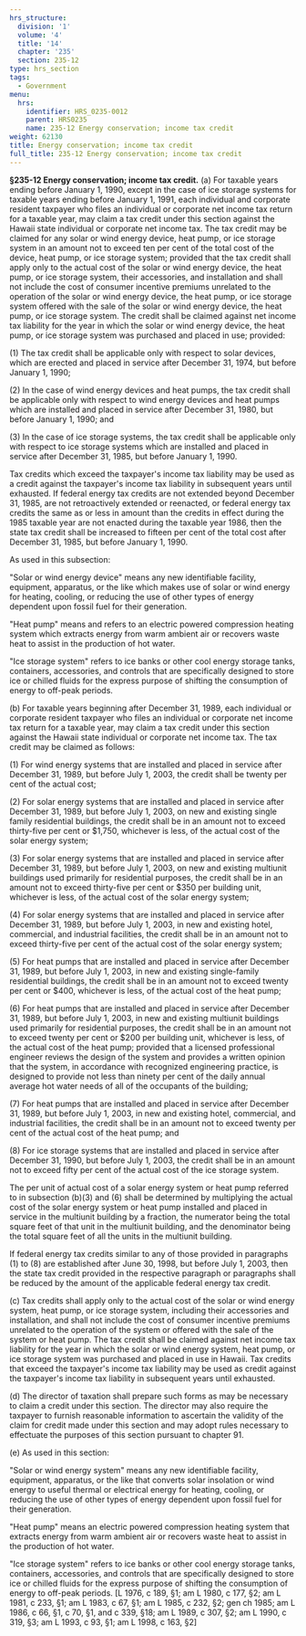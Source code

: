 ```yaml
---
hrs_structure:
  division: '1'
  volume: '4'
  title: '14'
  chapter: '235'
  section: 235-12
type: hrs_section
tags:
  - Government
menu:
  hrs:
    identifier: HRS_0235-0012
    parent: HRS0235
    name: 235-12 Energy conservation; income tax credit
weight: 62130
title: Energy conservation; income tax credit
full_title: 235-12 Energy conservation; income tax credit
---
```

**§235-12 Energy conservation; income tax credit.** (a) For taxable years ending before January 1, 1990, except in the case of ice storage systems for taxable years ending before January 1, 1991, each individual and corporate resident taxpayer who files an individual or corporate net income tax return for a taxable year, may claim a tax credit under this section against the Hawaii state individual or corporate net income tax. The tax credit may be claimed for any solar or wind energy device, heat pump, or ice storage system in an amount not to exceed ten per cent of the total cost of the device, heat pump, or ice storage system; provided that the tax credit shall apply only to the actual cost of the solar or wind energy device, the heat pump, or ice storage system, their accessories, and installation and shall not include the cost of consumer incentive premiums unrelated to the operation of the solar or wind energy device, the heat pump, or ice storage system offered with the sale of the solar or wind energy device, the heat pump, or ice storage system. The credit shall be claimed against net income tax liability for the year in which the solar or wind energy device, the heat pump, or ice storage system was purchased and placed in use; provided:

(1) The tax credit shall be applicable only with respect to solar devices, which are erected and placed in service after December 31, 1974, but before January 1, 1990;

(2) In the case of wind energy devices and heat pumps, the tax credit shall be applicable only with respect to wind energy devices and heat pumps which are installed and placed in service after December 31, 1980, but before January 1, 1990; and

(3) In the case of ice storage systems, the tax credit shall be applicable only with respect to ice storage systems which are installed and placed in service after December 31, 1985, but before January 1, 1990.

Tax credits which exceed the taxpayer's income tax liability may be used as a credit against the taxpayer's income tax liability in subsequent years until exhausted. If federal energy tax credits are not extended beyond December 31, 1985, are not retroactively extended or reenacted, or federal energy tax credits the same as or less in amount than the credits in effect during the 1985 taxable year are not enacted during the taxable year 1986, then the state tax credit shall be increased to fifteen per cent of the total cost after December 31, 1985, but before January 1, 1990.

As used in this subsection:

"Solar or wind energy device" means any new identifiable facility, equipment, apparatus, or the like which makes use of solar or wind energy for heating, cooling, or reducing the use of other types of energy dependent upon fossil fuel for their generation.

"Heat pump" means and refers to an electric powered compression heating system which extracts energy from warm ambient air or recovers waste heat to assist in the production of hot water.

"Ice storage system" refers to ice banks or other cool energy storage tanks, containers, accessories, and controls that are specifically designed to store ice or chilled fluids for the express purpose of shifting the consumption of energy to off-peak periods.

(b) For taxable years beginning after December 31, 1989, each individual or corporate resident taxpayer who files an individual or corporate net income tax return for a taxable year, may claim a tax credit under this section against the Hawaii state individual or corporate net income tax. The tax credit may be claimed as follows:

(1) For wind energy systems that are installed and placed in service after December 31, 1989, but before July 1, 2003, the credit shall be twenty per cent of the actual cost;

(2) For solar energy systems that are installed and placed in service after December 31, 1989, but before July 1, 2003, on new and existing single family residential buildings, the credit shall be in an amount not to exceed thirty-five per cent or $1,750, whichever is less, of the actual cost of the solar energy system;

(3) For solar energy systems that are installed and placed in service after December 31, 1989, but before July 1, 2003, on new and existing multiunit buildings used primarily for residential purposes, the credit shall be in an amount not to exceed thirty-five per cent or $350 per building unit, whichever is less, of the actual cost of the solar energy system;

(4) For solar energy systems that are installed and placed in service after December 31, 1989, but before July 1, 2003, in new and existing hotel, commercial, and industrial facilities, the credit shall be in an amount not to exceed thirty-five per cent of the actual cost of the solar energy system;

(5) For heat pumps that are installed and placed in service after December 31, 1989, but before July 1, 2003, in new and existing single-family residential buildings, the credit shall be in an amount not to exceed twenty per cent or $400, whichever is less, of the actual cost of the heat pump;

(6) For heat pumps that are installed and placed in service after December 31, 1989, but before July 1, 2003, in new and existing multiunit buildings used primarily for residential purposes, the credit shall be in an amount not to exceed twenty per cent or $200 per building unit, whichever is less, of the actual cost of the heat pump; provided that a licensed professional engineer reviews the design of the system and provides a written opinion that the system, in accordance with recognized engineering practice, is designed to provide not less than ninety per cent of the daily annual average hot water needs of all of the occupants of the building;

(7) For heat pumps that are installed and placed in service after December 31, 1989, but before July 1, 2003, in new and existing hotel, commercial, and industrial facilities, the credit shall be in an amount not to exceed twenty per cent of the actual cost of the heat pump; and

(8) For ice storage systems that are installed and placed in service after December 31, 1990, but before July 1, 2003, the credit shall be in an amount not to exceed fifty per cent of the actual cost of the ice storage system.

The per unit of actual cost of a solar energy system or heat pump referred to in subsection (b)(3) and (6) shall be determined by multiplying the actual cost of the solar energy system or heat pump installed and placed in service in the multiunit building by a fraction, the numerator being the total square feet of that unit in the multiunit building, and the denominator being the total square feet of all the units in the multiunit building.

If federal energy tax credits similar to any of those provided in paragraphs (1) to (8) are established after June 30, 1998, but before July 1, 2003, then the state tax credit provided in the respective paragraph or paragraphs shall be reduced by the amount of the applicable federal energy tax credit.

(c) Tax credits shall apply only to the actual cost of the solar or wind energy system, heat pump, or ice storage system, including their accessories and installation, and shall not include the cost of consumer incentive premiums unrelated to the operation of the system or offered with the sale of the system or heat pump. The tax credit shall be claimed against net income tax liability for the year in which the solar or wind energy system, heat pump, or ice storage system was purchased and placed in use in Hawaii. Tax credits that exceed the taxpayer's income tax liability may be used as credit against the taxpayer's income tax liability in subsequent years until exhausted.

(d) The director of taxation shall prepare such forms as may be necessary to claim a credit under this section. The director may also require the taxpayer to furnish reasonable information to ascertain the validity of the claim for credit made under this section and may adopt rules necessary to effectuate the purposes of this section pursuant to chapter 91.

(e) As used in this section:

"Solar or wind energy system" means any new identifiable facility, equipment, apparatus, or the like that converts solar insolation or wind energy to useful thermal or electrical energy for heating, cooling, or reducing the use of other types of energy dependent upon fossil fuel for their generation.

"Heat pump" means an electric powered compression heating system that extracts energy from warm ambient air or recovers waste heat to assist in the production of hot water.

"Ice storage system" refers to ice banks or other cool energy storage tanks, containers, accessories, and controls that are specifically designed to store ice or chilled fluids for the express purpose of shifting the consumption of energy to off-peak periods. [L 1976, c 189, §1; am L 1980, c 177, §2; am L 1981, c 233, §1; am L 1983, c 67, §1; am L 1985, c 232, §2; gen ch 1985; am L 1986, c 66, §1, c 70, §1, and c 339, §18; am L 1989, c 307, §2; am L 1990, c 319, §3; am L 1993, c 93, §1; am L 1998, c 163, §2]